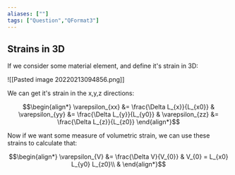 ```yaml
---
aliases: [""]
tags: ["Question","QFormat3"]
---
```


#### 
## Strains in 3D

If we consider some material element, and define it's strain in 3D:

![[Pasted image 20220213094856.png]]

We can get it's strain in the x,y,z directions:

$$\begin{align*}
\varepsilon_{xx} &= \frac{\Delta L_{x}}{L_{x0}} & \varepsilon_{yy} &= \frac{\Delta L_{y}}{L_{y0}} & \varepsilon_{zz} &= \frac{\Delta L_{z}}{L_{z0}} 
\end{align*}$$

Now if we want some measure of volumetric strain, we can use these strains to calculate that:

$$\begin{align*}
\varepsilon_{V} &= \frac{\Delta V}{V_{0}} & V_{0} = L_{x0} L_{y0} L_{z0}\\
& 
\end{align*}$$